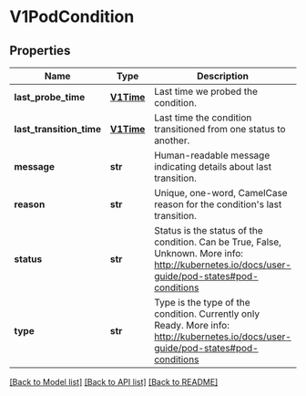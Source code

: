 # V1PodCondition

## Properties
Name | Type | Description | Notes
------------ | ------------- | ------------- | -------------
**last_probe_time** | [**V1Time**](V1Time.md) | Last time we probed the condition. | [optional] 
**last_transition_time** | [**V1Time**](V1Time.md) | Last time the condition transitioned from one status to another. | [optional] 
**message** | **str** | Human-readable message indicating details about last transition. | [optional] 
**reason** | **str** | Unique, one-word, CamelCase reason for the condition&#39;s last transition. | [optional] 
**status** | **str** | Status is the status of the condition. Can be True, False, Unknown. More info: http://kubernetes.io/docs/user-guide/pod-states#pod-conditions | 
**type** | **str** | Type is the type of the condition. Currently only Ready. More info: http://kubernetes.io/docs/user-guide/pod-states#pod-conditions | 

[[Back to Model list]](../README.md#documentation-for-models) [[Back to API list]](../README.md#documentation-for-api-endpoints) [[Back to README]](../README.md)



